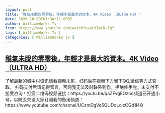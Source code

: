 ```yaml
---
layout: post
title: "稚氣未脫的零零後，年輕才是最大的資本。4K Video （ULTRA HD）"
date: 2020-10-09T01:34:11.000Z
author: WilliamWorks Tv
from: https://www.youtube.com/watch?v=oLVImLN-IgY
tags: [ WilliamWorks Tv ]
categories: [ WilliamWorks Tv ]
---
```

<!--1602207251000-->
[稚氣未脫的零零後，年輕才是最大的資本。4K Video （ULTRA HD）](https://www.youtube.com/watch?v=oLVImLN-IgY)
------

<div>
了解最新的城中村资讯请看视频末尾，扫码后在视频下方留下QQ,微信等方式获取。 扫码支付后请记得留言，否则我无法及时联系到您，拒绝伸手党，未支付不接受咨询！打赏二维码视频链接：https://youtu.be/qaZFvgEOzho频道已开通小号，以防丢失请大家订阅我的备用频道：https://www.youtube.com/channel/UCzmDgVe5QUDqLoizCGd1l4Q
</div>
